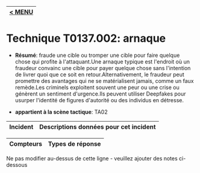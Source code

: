 |[< MENU](../../README.md)|
|---|
# Technique T0137.002: arnaque

* **Résumé**: fraude une cible ou tromper une cible pour faire quelque chose qui profite à l'attaquant.Une arnaque typique est l'endroit où un fraudeur convainc une cible pour payer quelque chose sans l'intention de livrer quoi que ce soit en retour.Alternativement, le fraudeur peut promettre des avantages qui ne se matérialisent jamais, comme un faux remède.Les criminels exploitent souvent une peur ou une crise ou génèrent un sentiment d'urgence.Ils peuvent utiliser Deepfakes pour usurper l'identité de figures d'autorité ou des individus en détresse.

* **appartient à la scène tactique**: TA02


|Incident |Descriptions données pour cet incident |
|-------- |-------------------- |



|Compteurs |Types de réponse |
|-------- |-------------- |


Ne pas modifier au-dessus de cette ligne - veuillez ajouter des notes ci-dessous
